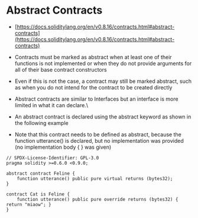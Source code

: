 # Abstract Contracts

* [https://docs.soliditylang.org/en/v0.8.16/contracts.html#abstract-contracts](https://docs.soliditylang.org/en/v0.8.16/contracts.html#abstract-contracts)
* Contracts must be marked as abstract when at least one of their functions is not implemented or when they do not provide arguments for all of their base contract constructors
* Even if this is not the case, a contract may still be marked abstract, such as when you do not intend for the contract to be created directly
* Abstract contracts are similar to Interfaces but an interface is more limited in what it can declare.\

* An abstract contract is declared using the abstract keyword as shown in the following example
* Note that this contract needs to be defined as abstract, because the function utterance() is declared, but no implementation was provided (no implementation body { } was given)

```solidity
// SPDX-License-Identifier: GPL-3.0
pragma solidity >=0.6.0 <0.9.0;

abstract contract Feline {
    function utterance() public pure virtual returns (bytes32);
}

contract Cat is Feline {
    function utterance() public pure override returns (bytes32) { return "miaow"; }
}
```
